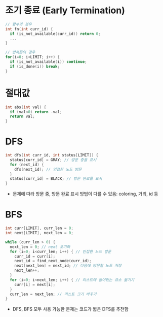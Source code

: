 # 조기 종료 (Early Termination)
```c
// 함수의 경우
int fn(int curr_id) {
  if (is_not_available(curr_id)) return 0;
  ...
}

// 반복문의 경우
for(i=0; i<LIMIT; i++) {
  if (is_not_available(i)) continue;
  if (is_done(i)) break;
}
```

# 절대값
```c
int abs(int val) {
  if (val<0) return -val;
  return val;
}
```

# DFS
```c
int dfs(int curr_id, int status[LIMIT]) {
  status[curr_id] = GRAY; // 방문 중을 표시
  for (next_id) {
    dfs(next_id); // 인접한 노드 방문
  }
  status[curr_id] = BLACK; // 방문 완료를 표시
}
```

- 문제에 따라 방문 중, 방문 완료 표시 방법이 다를 수 있음: coloring, 거리, id 등

# BFS
```c
int curr[LIMIT], curr_len = 0;
int next[LIMIT], next_len = 0;

while (curr_len > 0) {
  next_len = 0; // next 초기화
  for (i=0; i<curr_len; i++) { // 인접한 노드 방문
    curr_id = curr[i];
    next_id = find_next_node(curr_id);
    next[next_len] = next_id; // 다음에 방문할 노드 저장
    next_len++;
  }
  for (i=0; i<next_len; i++) { // 리스트에 들어있는 요소 옮기기
    curr[i] = next[i];
  }
  curr_len = next_len; // 리스트 크기 바꾸기
}
```

- DFS, BFS 모두 사용 가능한 문제는 코드가 짧은 DFS를 추천함
